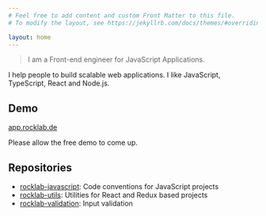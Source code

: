 ```yaml
---
# Feel free to add content and custom Front Matter to this file.
# To modify the layout, see https://jekyllrb.com/docs/themes/#overriding-theme-defaults

layout: home
---
```


> I am a Front-end engineer for JavaScript Applications.

I help people to build scalable web applications.
I like JavaScript, TypeScript, React and Node.js.

## Demo

[app.rocklab.de](http://app.rocklab.de)

Please allow the free demo to come up.

## Repositories

* [rocklab-javascript](https://github.com/cstn/rocklab-javascript):
  Code conventions for JavaScript projects
* [rocklab-utils](https://github.com/cstn/rocklab-utils): Utilities for React and Redux based projects
* [rocklab-validation](https://github.com/cstn/rocklab-validation): Input validation
